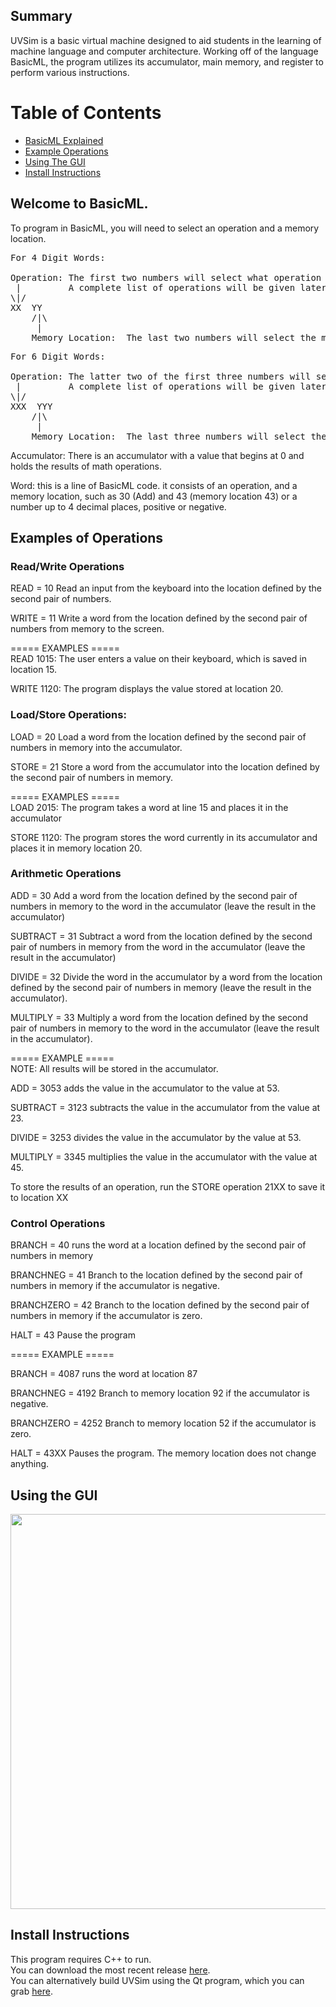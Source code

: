 
## Summary
UVSim is a basic virtual machine designed to aid students in the learning of machine language and computer architecture. Working off of the language BasicML, the program utilizes its accumulator, main memory, and register to perform various instructions.

Table of Contents
=================
* [BasicML Explained](#welcome-to-basicml)<br>
* [Example Operations](#examples-of-operations)<br>
* [Using The GUI](#using-the-gui) <br>
* [Install Instructions](#install)<br>


## Welcome to BasicML.
To program in BasicML, you will need to select an operation and a memory location.

<pre>
For 4 Digit Words:
 
Operation: The first two numbers will select what operation you would like to perform.
 |         A complete list of operations will be given later.
\|/
XX  YY
    /|\
     |
    Memory Location:  The last two numbers will select the memory location you want to access.
</pre>
<pre>
For 6 Digit Words:
 
Operation: The latter two of the first three numbers will select what operation you would like to perform.
 |         A complete list of operations will be given later.
\|/
XXX  YYY
    /|\
     |
    Memory Location:  The last three numbers will select the memory location you want to access.
</pre>

Accumulator: There is an accumulator with a value that begins at 0 and holds the results of math operations.  

Word: this is a line of BasicML code.  it consists of an operation, and a memory location, such as 30 (Add) and 43 (memory location 43) or a number up to 4 decimal places, positive or negative.

## Examples of Operations 
### Read/Write Operations

READ = 10 Read an input from the keyboard into the location defined by the second pair of numbers.

WRITE = 11 Write a word from the location defined by the second pair of numbers from memory to the screen.

===== EXAMPLES ===== <br>
READ 1015:  The user enters a value on their keyboard, which is saved in location 15.

WRITE 1120: The program displays the value stored at location 20.


### Load/Store Operations:

LOAD = 20 Load a word from the location defined by the second pair of numbers in memory into the accumulator.

STORE = 21 Store a word from the accumulator into the location defined by the second pair of numbers in memory.

===== EXAMPLES =====<br>
LOAD 2015:  The program takes a word at line 15 and places it in the accumulator

STORE 1120: The program stores the word currently in its accumulator and places it in memory location 20.

### Arithmetic Operations
ADD = 30 Add a word from  the location defined by the second pair of numbers in memory to the word in the accumulator (leave the result in the accumulator)

SUBTRACT = 31 Subtract a word from the location defined by the second pair of numbers in memory from the word in the accumulator (leave the result in the accumulator)

DIVIDE = 32 Divide the word in the accumulator by a word from the location defined by the second pair of numbers in memory (leave the result in the accumulator).

MULTIPLY = 33 Multiply a word from the location defined by the second pair of numbers in memory to the word in the accumulator (leave the result in the accumulator).

===== EXAMPLE =====<br>
NOTE: All results will be stored in the accumulator.

ADD = 3053 adds the value in the accumulator to the value at 53.  

SUBTRACT = 3123 subtracts the value in the accumulator from the value at 23. 

DIVIDE = 3253 divides the value in the accumulator by the value at 53. 

MULTIPLY = 3345 multiplies the value in the accumulator with the value at 45. 

To store the results of an operation, run the STORE operation 21XX to save it to location XX 

### Control Operations
BRANCH = 40 runs the word at a location defined by the second pair of numbers in memory

BRANCHNEG = 41 Branch to the location defined by the second pair of numbers in memory if the accumulator is negative.

BRANCHZERO = 42 Branch to the location defined by the second pair of numbers in memory if the accumulator is zero.

HALT = 43 Pause the program

===== EXAMPLE =====<br>

BRANCH = 4087 runs the word at location 87

BRANCHNEG = 4192 Branch to memory location 92 if the accumulator is negative.

BRANCHZERO = 4252 Branch to memory location 52 if the accumulator is zero.

HALT = 43XX Pauses the program.  The memory location does not change anything.

## Using the GUI
<img src="https://i.imgur.com/rg4QV5v.png" width="800" height="632"/><br>

## Install Instructions
This program requires C++ to run.<br>
You can download the most recent release [here](https://github.com/JoshuaTheEpic1/Software_Engineering/releases).<br> 
You can alternatively build UVSim using the Qt program, which you can grab [here](https://www.qt.io/download-dev).
